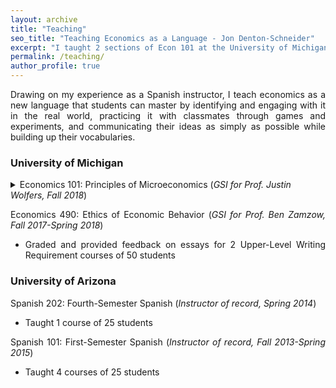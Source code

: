 ```yaml
---
layout: archive
title: "Teaching"
seo_title: "Teaching Economics as a Language - Jon Denton-Schneider"
excerpt: "I taught 2 sections of Econ 101 at the University of Michigan and 5 Spanish courses at the University of Arizona."
permalink: /teaching/
author_profile: true
---
```


<p align="justify">
Drawing on my experience as a Spanish instructor, I teach economics as a new language that students can master by identifying and engaging with it in the real world, practicing it with classmates through games and experiments, and communicating their ideas as simply as possible while building up their vocabularies.
</p>
  
<h3>University of Michigan</h3>

<p align="justify">
<details><summary>Economics 101: Principles of Microeconomics (<i>GSI for Prof. Justin Wolfers, Fall 2018</i>)</summary>
  <blockquote>
  <p align="justify"><i>Taught 50 students in 2 weekly discussion sections</i>
  </p>
  <p align="justify"><i>"[Jon] was the best GSI I have had. He is very knowledgeable and is great at making everyone feel comfortable in the classroom. He is the only reason I showed up for discussions."</i>
  </p>
  </blockquote>
  </details>
  </p>

<p align="justify">
Economics 490: Ethics of Economic Behavior (<i>GSI for Prof. Ben Zamzow, Fall 2017-Spring 2018</i>)
<ul>
<li><div align="justify">Graded and provided feedback on essays for 2 Upper-Level Writing Requirement courses of 50 students</div></li>
</ul>
</p>

<h3>University of Arizona</h3>

<p align="justify">
  Spanish 202: Fourth-Semester Spanish (<i>Instructor of record, Spring 2014</i>)
<ul>
<li><div align="justify">Taught 1 course of 25 students</div></li>
</ul>
</p>

<p align="justify">
  Spanish 101: First-Semester Spanish (<i>Instructor of record, Fall 2013-Spring 2015</i>)
<ul>
<li><div align="justify">Taught 4 courses of 25 students</div></li>
</ul>
</p>
